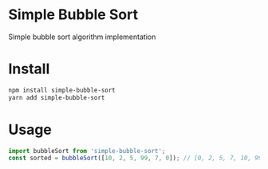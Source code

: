 # Simple Bubble Sort

Simple bubble sort algorithm implementation

# Install

```bash
npm install simple-bubble-sort
yarn add simple-bubble-sort
```

# Usage

```javascript
import bubbleSort from 'simple-bubble-sort';
const sorted = bubbleSort([10, 2, 5, 99, 7, 0]); // [0, 2, 5, 7, 10, 99]
```
